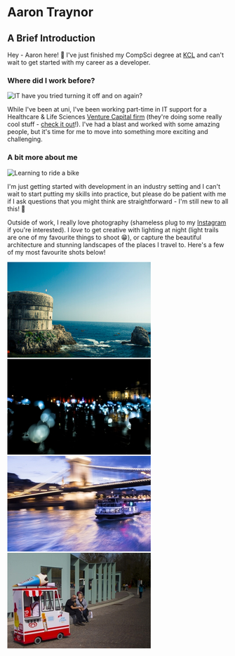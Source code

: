# Aaron Traynor

## A Brief Introduction

Hey - Aaron here! :wave: I've just finished my CompSci degree at [KCL](https://www.kcl.ac.uk) and can't wait to get started with my career as a developer.

### Where did I work before?

![IT have you tried turning it off and on again?](https://media.giphy.com/media/DUtVdGeIU8lmo/giphy.gif)

While I've been at uni, I've been working part-time in IT support for a Healthcare & Life Sciences [Venture Capital firm](https://svhealthinvestors.com/) (they're doing some really cool stuff - [check it out](https://www.cancerresearchuk.org/about-us/cancer-news/press-release/2019-07-02-cancer-research-uk-forms-collaboration-with-sv-health-investors-to-accelerate-development-of-cancer)!). I've had a blast and worked with some amazing people, but it's time for me to move into something more exciting and challenging.

### A bit more about me
![Learning to ride a bike](https://media.giphy.com/media/4Nvw6lnOIcMnj8owGc/giphy.gif)

I'm just getting started with development in an industry setting and I can't wait to start putting my skills into practice, but please do be patient with me if I ask questions that you might think are straightforward - I'm still new to all this! :baby:

Outside of work, I really love photography (shameless plug to my [Instagram](https://www.instagram.com/atraynor97/) if you're interested). I *love* to get creative with lighting at night (light trails are one of my favourite things to shoot :grin:), or capture the beautiful architecture and stunning landscapes of the places I travel to. Here's a few of my most favourite shots below!

![Dubrovnik ocean view](dubrovnik-oceanview.jpg) ![Light-up balloons on trafalgar square](lumiere.jpg) ![Boat passing under the chain bridge on the river Danube](danube.jpg) ![Small ice cream van](icecream.jpg)

